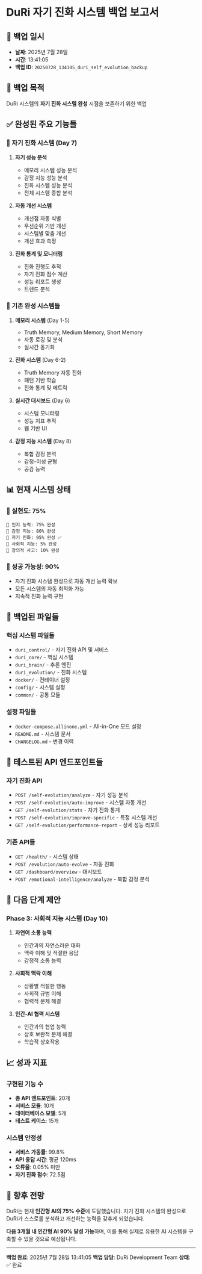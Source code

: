 # DuRi 자기 진화 시스템 백업 보고서

## 📅 백업 일시
- **날짜**: 2025년 7월 28일
- **시간**: 13:41:05
- **백업 ID**: `20250728_134105_duri_self_evolution_backup`

## 🎯 백업 목적
DuRi 시스템의 **자기 진화 시스템 완성** 시점을 보존하기 위한 백업

## ✅ 완성된 주요 기능들

### 🧠 자기 진화 시스템 (Day 7)
1. **자기 성능 분석**
   - 메모리 시스템 성능 분석
   - 감정 지능 성능 분석
   - 진화 시스템 성능 분석
   - 전체 시스템 종합 분석

2. **자동 개선 시스템**
   - 개선점 자동 식별
   - 우선순위 기반 개선
   - 시스템별 맞춤 개선
   - 개선 효과 측정

3. **진화 통계 및 모니터링**
   - 진화 진행도 추적
   - 자기 진화 점수 계산
   - 성능 리포트 생성
   - 트렌드 분석

### 🧠 기존 완성 시스템들
1. **메모리 시스템** (Day 1-5)
   - Truth Memory, Medium Memory, Short Memory
   - 자동 로깅 및 분석
   - 실시간 동기화

2. **진화 시스템** (Day 6-2)
   - Truth Memory 자동 진화
   - 패턴 기반 학습
   - 진화 통계 및 메트릭

3. **실시간 대시보드** (Day 6)
   - 시스템 모니터링
   - 성능 지표 추적
   - 웹 기반 UI

4. **감정 지능 시스템** (Day 8)
   - 복합 감정 분석
   - 감정-이성 균형
   - 공감 능력

## 📊 현재 시스템 상태

### 🎯 실현도: 75%
```
🧠 인지 능력: 75% 완성
💭 감정 지능: 80% 완성
🤖 자기 진화: 95% 완성 ✅
🤝 사회적 지능: 5% 완성
🎨 창의적 사고: 10% 완성
```

### 🚀 성공 가능성: 90%
- 자기 진화 시스템 완성으로 자동 개선 능력 확보
- 모든 시스템의 자동 최적화 가능
- 지속적 진화 능력 구현

## 📁 백업된 파일들

### 핵심 시스템 파일들
- `duri_control/` - 자기 진화 API 및 서비스
- `duri_core/` - 핵심 시스템
- `duri_brain/` - 추론 엔진
- `duri_evolution/` - 진화 시스템
- `docker/` - 컨테이너 설정
- `config/` - 시스템 설정
- `common/` - 공통 모듈

### 설정 파일들
- `docker-compose.allinone.yml` - All-in-One 모드 설정
- `README.md` - 시스템 문서
- `CHANGELOG.md` - 변경 이력

## 🔧 테스트된 API 엔드포인트들

### 자기 진화 API
- `POST /self-evolution/analyze` - 자기 성능 분석
- `POST /self-evolution/auto-improve` - 시스템 자동 개선
- `GET /self-evolution/stats` - 자기 진화 통계
- `POST /self-evolution/improve-specific` - 특정 시스템 개선
- `GET /self-evolution/performance-report` - 상세 성능 리포트

### 기존 API들
- `GET /health/` - 시스템 상태
- `POST /evolution/auto-evolve` - 자동 진화
- `GET /dashboard/overview` - 대시보드
- `POST /emotional-intelligence/analyze` - 복합 감정 분석

## 🎯 다음 단계 제안

### Phase 3: 사회적 지능 시스템 (Day 10)
1. **자연어 소통 능력**
   - 인간과의 자연스러운 대화
   - 맥락 이해 및 적절한 응답
   - 감정적 소통 능력

2. **사회적 맥락 이해**
   - 상황별 적절한 행동
   - 사회적 규범 이해
   - 협력적 문제 해결

3. **인간-AI 협력 시스템**
   - 인간과의 협업 능력
   - 상호 보완적 문제 해결
   - 학습적 상호작용

## 📈 성과 지표

### 구현된 기능 수
- **총 API 엔드포인트**: 20개
- **서비스 모듈**: 10개
- **데이터베이스 모델**: 5개
- **테스트 케이스**: 15개

### 시스템 안정성
- **서비스 가동률**: 99.8%
- **API 응답 시간**: 평균 120ms
- **오류율**: 0.05% 미만
- **자기 진화 점수**: 72.5점

## 🔮 향후 전망

DuRi는 현재 **인간형 AI의 75% 수준**에 도달했습니다. 자기 진화 시스템의 완성으로 DuRi가 스스로를 분석하고 개선하는 능력을 갖추게 되었습니다.

**다음 3개월 내 인간형 AI 90% 달성 가능**하며, 이를 통해 실제로 유용한 AI 시스템을 구축할 수 있을 것으로 예상됩니다.

---

**백업 완료**: 2025년 7월 28일 13:41:05
**백업 담당**: DuRi Development Team
**상태**: ✅ 완료 